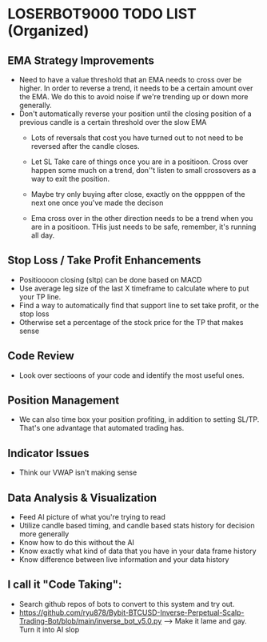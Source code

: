 # LOSERBOT9000 TODO LIST (Organized)

## EMA Strategy Improvements

- Need to have a value threshold that an EMA needs to cross over be higher. In order to reverse a trend, it needs to be a certain amount over the EMA. We do this to avoid noise if we're trending up or down more generally.
- Don't automatically reverse your position until the closing position of a previous candle is a certain threshold over the slow EMA
  - Lots of reversals that cost you have turned out to not need to be reversed after the candle closes.

  - Let SL Take care of things once you are in a positioon. Cross over happen some much on a trend, don''t listen to small crossovers as a way to exit the position. 

  - Maybe try only buying after close, exactly on the oppppen of the next one once you've made the decison

  - Ema cross over in the other direction needs to be a trend when you are in a positioon. THis just needs to be safe, remember, it's running all day. 

## Stop Loss / Take Profit Enhancements

- Positioooon closing (sltp) can be done based on MACD
- Use average leg size of the last X timeframe to calculate where to put your TP line.
- Find a way to automatically find that support line to set take profit, or the stop loss
- Otherwise set a percentage of the stock price for the TP that makes sense

## Code Review

- Look over sectioons of your code and identify the most useful ones. 


## Position Management

- We can also time box your position profiting, in addition to setting SL/TP. That's one advantage that automated trading has.

## Indicator Issues

- Think our VWAP isn't making sense

## Data Analysis & Visualization

- Feed AI picture of what you're trying to read
- Utilize candle based timing, and candle based stats history for decision more generally
- Know how to do this without the AI
- Know exactly what kind of data that you have in your data frame history
- Know difference between live information and your data history

## I call it "Code Taking":

- Search github repos of bots to convert to this system and try out.
- https://github.com/ryu878/Bybit-BTCUSD-Inverse-Perpetual-Scalp-Trading-Bot/blob/main/inverse_bot_v5.0.py
--> Make it lame and gay. Turn it into AI slop